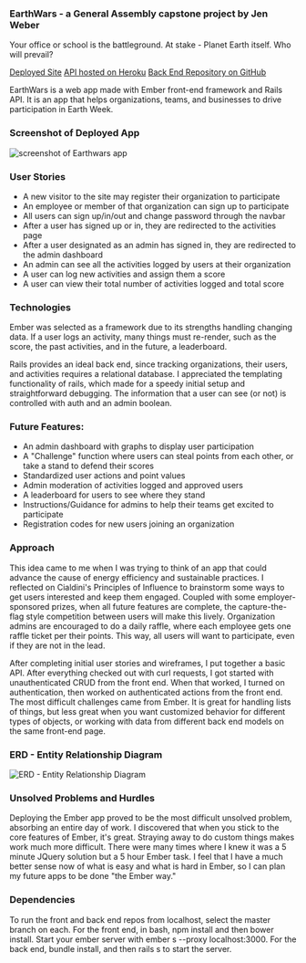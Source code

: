 ### EarthWars - a General Assembly capstone project by Jen Weber
Your office or school is the battleground. At stake - Planet Earth itself. Who will prevail?

[Deployed Site](http://jenweber.github.io/earthwars/)
[API hosted on Heroku](https://earth-wars-api.herokuapp.com/)
[Back End Repository on GitHub](https://github.com/jenweber/earthwars-api)

EarthWars is a web app made with Ember front-end framework and Rails API. It is an app that helps organizations, teams, and businesses to drive participation in Earth Week.

### Screenshot of Deployed App
![screenshot of Earthwars app](https://bucketimgoinghome.s3.amazonaws.com/2016-04-08/9fe652ba8d0c218fcba9a4493a10a020)

### User Stories
- A new visitor to the site may register their organization to participate
- An employee or member of that organization can sign up to participate
- All users can sign up/in/out and change password through the navbar
- After a user has signed up or in, they are redirected to the activities page
- After a user designated as an admin has signed in, they are redirected to the admin dashboard
- An admin can see all the activities logged by users at their organization
- A user can log new activities and assign them a score
- A user can view their total number of activities logged and total score


### Technologies
Ember was selected as a framework due to its strengths handling changing data. If a user logs an activity, many things must re-render, such as the score, the past activities, and in the future, a leaderboard.

Rails provides an ideal back end, since tracking organizations, their users, and activities requires a relational database. I appreciated the templating functionality of rails, which made for a speedy initial setup and straightforward debugging. The information that a user can see (or not) is controlled with auth and an admin boolean.

### Future Features:
- An admin dashboard with graphs to display user participation
- A "Challenge" function where users can steal points from each other, or take a stand to defend their scores
- Standardized user actions and point values
- Admin moderation of activities logged and approved users
- A leaderboard for users to see where they stand
- Instructions/Guidance for admins to help their teams get excited to participate
- Registration codes for new users joining an organization

### Approach
This idea came to me when I was trying to think of an app that could advance the cause of energy efficiency and sustainable practices. I reflected on Cialdini's Principles of Influence to brainstorm some ways to get users interested and keep them engaged. Coupled with some employer-sponsored prizes, when all future features are complete, the capture-the-flag style competition between users will make this lively. Organization admins are encouraged to do a daily raffle, where each employee gets one raffle ticket per their points. This way, all users will want to participate, even if they are not in the lead.

After completing initial user stories and wireframes, I put together a basic API. After everything checked out with curl requests, I got started with unauthenticated CRUD from the front end. When that worked, I turned on authentication, then worked on authenticated actions from the front end. The most difficult challenges came from Ember. It is great for handling lists of things, but less great when you want customized behavior for different types of objects, or working with data from different back end models on the same front-end page.

### ERD - Entity Relationship Diagram
![ERD - Entity Relationship Diagram](https://bucketimgoinghome.s3.amazonaws.com/2016-04-08/e362a7911179d5b739cef7834cdb3440)

### Unsolved Problems and Hurdles
Deploying the Ember app proved to be the most difficult unsolved problem, absorbing an entire day of work. I discovered that when you stick to the core features of Ember, it's great. Straying away to do custom things makes work much more difficult. There were many times where I knew it was a 5 minute JQuery solution but a 5 hour Ember task. I feel that I have a much better sense now of what is easy and what is hard in Ember, so I can plan my future apps to be done "the Ember way."

### Dependencies
To run the front and back end repos from localhost, select the master branch on each. For the front end, in bash, npm install and then bower install. Start your ember server with ember s --proxy localhost:3000. For the back end, bundle install, and then rails s to start the server.

